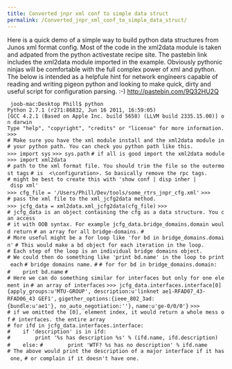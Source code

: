 ```yaml
---
title: Converted jnpr xml conf to simple data struct
permalink: /Converted_jnpr_xml_conf_to_simple_data_struct/
---
```


Here is a quick demo of a simple way to build python data structures from Junos xml format config. Most of the code in the xml2data module is taken and adpated from the python activestate recipe site. The pastebin link includes the xml2data module imported in the example. Obviously pythonic ninjas will be comfortable with the full complex power of xml and python. The below is intended as a helpfule hint for network engineers capable of reading and writing pigeon python and looking to make quick, dirty and useful script for configuration parsing. :-) <http://pastebin.com/9Q32HU2Q>

` joob-mac:Desktop Phill$ python`
`Python 2.7.1 (r271:86832, Jun 16 2011, 16:59:05) `
`[GCC 4.2.1 (Based on Apple Inc. build 5658) (LLVM build 2335.15.00)] on darwin`
`Type "help", "copyright", "credits" or "license" for more information.`
`>>>`
`# Make sure you have the xml module install and the xml2data module in`
`# your python path. You can check you python path like this.`
`>>> import sys`
`>>> sys.path`
`# if all is good import the xml2data module`
`>>> import xml2data`
`# path to the xml format file. You should trim the file so the outermost tags`
`# is `<configuration>` <\configuration>. So basically remove the rpc tags.`
`# might be best to create this with 'show conf | disp inher | disp xml'`
`>>> cfg_file = '/Users/Phill/Dev/tools/some_rtrs_jnpr_cfg.xml'`
`>>> `
`# pass the xml file to the xml_jcfg2data method.`
`>>> jcfg_data = xml2data.xml_jcfg2data(cfg_file)`
`>>> `
`# jcfg_data is an object containing the cfg as a data structure. You can access`
`# it with OOB syntax. For example jcfg_data.bridge_domains.domain would return`
`# an array for all bridge-domains.`
`#`
`# More useful might be a for loop like 'for bd in bridge_domains.domain'`
`# This would make a bd object for each iteration in the loop.`
`# Each step of the loop is an individual bridge domains object.`
`# We could then do something like 'print bd.name' in the loop to print each`
`# bridge domains name.`
`#`
`# for for bd in bridge_domains.domain:`
`#    print bd.name`
`#`
`# Here we can do something similar for interfaces but only for one element in`
`# an array of interfaces`
`>>> jcfg_data.interfaces.interface[0]`
`{apply_groups:u'MTU-GROUP', description:u'linknet ae1-RFAD07_43-RFAD06_43 GEF1',`
`gigether_options:{ieee_802_3ad:{bundle:u'ae1'}, no_auto_negotiation:''},`
`name:u'ge-0/0/0'}`
`>>> `
`# if we omitted the [0], element index, it would return a whole mess of`
`# interfaces. the entire array`
`# for ifd in jcfg_data.interfaces.interface:`
`#    if 'description' is in ifd:`
`#        print '%s has description %s' % (ifd.name, ifd.description)`
`#    else:`
`#        print 'WTF? %s has no description' % ifd.name`
`# The above would print the description of a major interface if it has one,`
`# or complain if it doesn't have one.`
</nowiki>
